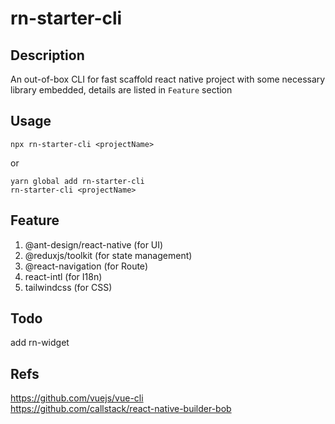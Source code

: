 # rn-starter-cli

## Description
An out-of-box CLI for fast scaffold react native project with some necessary library embedded, details are listed in `Feature` section

## Usage
```
npx rn-starter-cli <projectName>
```
or
```
yarn global add rn-starter-cli
rn-starter-cli <projectName>
```

## Feature
1. @ant-design/react-native (for UI)
2. @reduxjs/toolkit (for state management)
3. @react-navigation (for Route)
4. react-intl (for I18n)
5. tailwindcss (for CSS)

## Todo
add rn-widget

## Refs
https://github.com/vuejs/vue-cli   
https://github.com/callstack/react-native-builder-bob